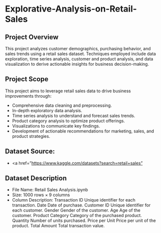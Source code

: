 # Explorative-Analysis-on-Retail-Sales
## Project Overview
This project analyzes customer demographics, purchasing behavior, and sales trends using a retail sales dataset. Techniques employed include data exploration, time series analysis, customer and product analysis, and data visualization to derive actionable insights for business decision-making.
## Project Scope
This project aims to leverage retail sales data to drive business improvements through:
-	Comprehensive data cleaning and preprocessing.
-	In-depth exploratory data analysis.
-	Time series analysis to understand and forecast sales trends.
-	Product category analysis to optimize product offerings.
-	Visualizations to communicate key findings.
-	Development of actionable recommendations for marketing, sales, and product strategies.
## Dataset Source: 
-	<a href=”https://www.kaggle.com/datasets?search=retail+sales”</a>

## Dataset Description
-	File Name: Retail Sales Analysis.ipynb
-	Size: 1000 rows × 9 columns
-	Column Description: 
Transaction ID	Unique identifier for each transaction.
Date	Date of purchase.
Customer ID	Unique identifier for each customer.
Gender	Gender of the customer.
Age	Age of the customer.
Product Category	Category of the purchased product.
Quantity	Number of units purchased.
Price per Unit	Price per unit of the product.
Total Amount	Total transaction value.
